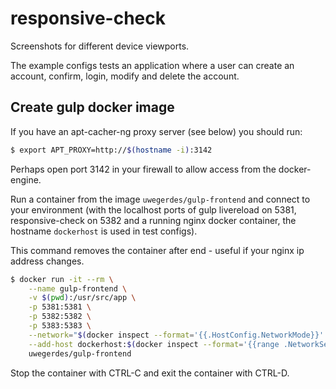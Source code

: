 # responsive-check

Screenshots for different device viewports.

The example configs tests an application where a user can create an account, confirm, login, modify and delete the account.

## Create gulp docker image

If you have an apt-cacher-ng proxy server (see below) you should run:

```bash
$ export APT_PROXY=http://$(hostname -i):3142
```

Perhaps open port 3142 in your firewall to allow access from the docker-engine.

Run a container from the image `uwegerdes/gulp-frontend` and connect to your environment (with the localhost ports of gulp livereload on 5381, responsive-check on 5382 and a running nginx docker container, the hostname `dockerhost` is used in test configs).

This command removes the container after end - useful if your nginx ip address changes.

```bash
$ docker run -it --rm \
	--name gulp-frontend \
	-v $(pwd):/usr/src/app \
	-p 5381:5381 \
	-p 5382:5382 \
	-p 5383:5383 \
	--network="$(docker inspect --format='{{.HostConfig.NetworkMode}}' nginx)" \
	--add-host dockerhost:$(docker inspect --format='{{range .NetworkSettings.Networks}}{{.IPAddress}} {{end}}' nginx) \
	uwegerdes/gulp-frontend
```

Stop the container with CTRL-C and exit the container with CTRL-D.
